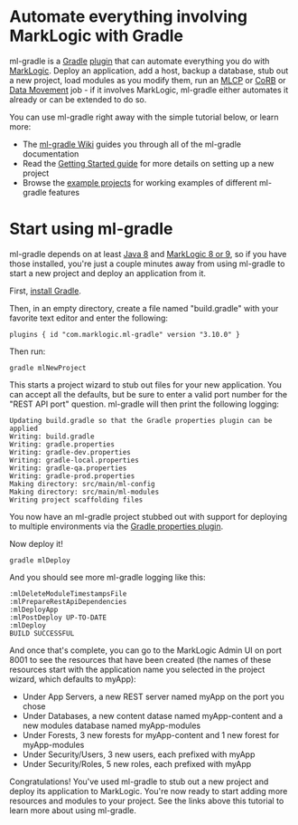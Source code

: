 Automate everything involving MarkLogic with Gradle
=========

ml-gradle is a [Gradle](https://gradle.org/) [plugin](https://docs.gradle.org/current/userguide/plugins.html) that can automate everything
you do with [MarkLogic](https://www.marklogic.com/). Deploy an application, add a host, backup a database, stub out a new project, load modules as you modify them, 
run an [MLCP](https://developer.marklogic.com/products/mlcp) or [CoRB](https://developer.marklogic.com/code/corb) 
or [Data Movement](http://docs.marklogic.com/guide/java/data-movement) job - if it involves MarkLogic, 
ml-gradle either automates it already or can be extended to do so. 

You can use ml-gradle right away with the simple tutorial below, or learn more:

- The [ml-gradle Wiki](https://github.com/marklogic-community/ml-gradle/wiki) guides you through all of the ml-gradle documentation
- Read the [Getting Started guide](https://github.com/marklogic-community/ml-gradle/wiki/Getting-started) for more details on setting up a new project
- Browse the [example projects](https://github.com/marklogic-community/ml-gradle/tree/master/examples) for working examples of different ml-gradle features

Start using ml-gradle
=========

ml-gradle depends on at least [Java 8](https://java.com/en/download/) and [MarkLogic 8 or 9](https://developer.marklogic.com/products), 
so if you have those installed, you're just a couple minutes away from using ml-gradle to start a new project and deploy an 
application from it. 

First, [install Gradle](https://gradle.org/install/).

Then, in an empty directory, create a file named "build.gradle" with your favorite text editor and enter the following:

    plugins { id "com.marklogic.ml-gradle" version "3.10.0" }
    
Then run:

    gradle mlNewProject

This starts a project wizard to stub out files for your new application. You can accept all the defaults, but be sure to
enter a valid port number for the "REST API port" question. ml-gradle will then print the following logging:

    Updating build.gradle so that the Gradle properties plugin can be applied
    Writing: build.gradle
    Writing: gradle.properties
    Writing: gradle-dev.properties
    Writing: gradle-local.properties
    Writing: gradle-qa.properties
    Writing: gradle-prod.properties
    Making directory: src/main/ml-config
    Making directory: src/main/ml-modules
    Writing project scaffolding files

You now have an ml-gradle project stubbed out with support for deploying to multiple environments via the 
[Gradle properties plugin](https://github.com/stevesaliman/gradle-properties-plugin). 

Now deploy it!

    gradle mlDeploy
    
And you should see more ml-gradle logging like this:

    :mlDeleteModuleTimestampsFile
    :mlPrepareRestApiDependencies
    :mlDeployApp
    :mlPostDeploy UP-TO-DATE
    :mlDeploy
    BUILD SUCCESSFUL

And once that's complete, you can go to the MarkLogic Admin UI on port 8001 to see the resources that have been created 
(the names of these resources start with the application name you selected in the project wizard, which defaults to myApp):

- Under App Servers, a new REST server named myApp on the port you chose
- Under Databases, a new content datase named myApp-content and a new modules database named myApp-modules
- Under Forests, 3 new forests for myApp-content and 1 new forest for myApp-modules
- Under Security/Users, 3 new users, each prefixed with myApp
- Under Security/Roles, 5 new roles, each prefixed with myApp

Congratulations! You've used ml-gradle to stub out a new project and deploy its application to MarkLogic. You're now 
ready to start adding more resources and modules to your project. See the links above this tutorial to learn
more about using ml-gradle. 
